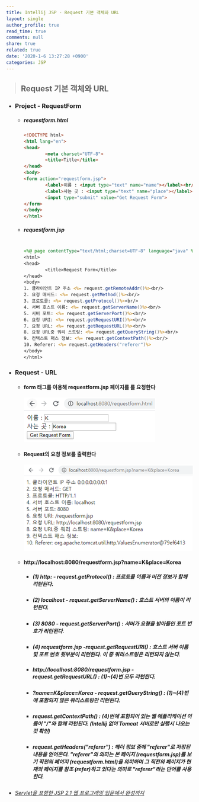 ```yaml
---
title: Intellij JSP - Request 기본 객체와 URL
layout: single
author_profile: true
read_time: true
comments: null
share: true
related: true
date: '2020-1-6 13:27:28 +0900'
categories: JSP
---
```


> ## Request 기본 객체와 URL

* ### Project - RequestForm
	* ##### requestform.html
		```html
		<!DOCTYPE html>
		<html lang="en">
		<head>
				<meta charset="UTF-8">
				<title>Title</title>
		</head>
		<body>
		<form action="requestform.jsp">
				<label>이름 : <input type="text" name="name"></label><br/>
				<label>사는 곳 : <input type="text" name="place"></label>
				<input type="submit" value="Get Request Form">
		</form>
		</body>
		</html>
		```
		
	* ##### requestform.jsp
		```jsp
		
		<%@ page contentType="text/html;charset=UTF-8" language="java" %>
		<html>
		<head>
				<title>Request Form</title>
		</head>
		<body>
		1. 클라이언트 IP 주소 <%= request.getRemoteAddr()%><br/>
		2. 요청 매서드: <%= request.getMethod()%><br/>
		3. 프로토콜: <%= request.getProtocol()%><br/>
		4. 서버 호스트 이름: <%= request.getServerName()%><br/>
		5. 서버 포트: <%= request.getServerPort()%><br/>
		6. 요청 URI: <%= request.getRequestURI()%><br/>
		7. 요청 URL: <%= request.getRequestURL()%><br/>
		8. 요청 URL중 쿼리 스트링: <%= request.getQueryString()%><br/>
		9. 컨텍스트 패스 정보: <%= request.getContextPath()%><br/>
		10. Referer: <%= request.getHeaders("referer")%>
		</body>
		</html>
		```


* ### Request - URL
	* #### form 태그를 이용해 requestform.jsp 페이지를 를 요청한다
		![](/assets/img/jsp/request_url1.png)
			
	* #### Request의 요청 정보를 출력한다
		![](/assets/img/jsp/request_url2.png)
				
	* #### http://localhost:8080/requestform.jsp?name=K&place=Korea
				
		* ##### (1) http: - request.getProtocol() : 프로토콜 이름과 버전 정보가 함께 리턴된다.
		* ##### (2) localhost - request.getServerName() : 호스트 서버의 이름이 리턴된다.
		* ##### (3) 8080 - request.getServerPort() : 서버가 요쳥을 받아들인 포트 번호가 리턴된다.
		* ##### (4) requestform.jsp -request.getRequestURI() : 호스트 서버 이름 및 포트 번호 뒷부분이 리턴된다. 이 중 쿼리스트링은 리턴되지 않는다.
		* ##### http://localhost:8080/requestform.jsp - request.getRequestURL() : (1)~(4)번 모두 리턴한다.
		* ##### ?name=K&place=Korea - request.getQueryString() : (1)~(4)번에 포함되지 않은 쿼리스트링만 리턴된다.
		* ##### request.getContextPath() : (4)번에 포힘되어 있는 웹 애플리케이션 이름이 "/"와 함께 리턴된다. (Intellij 없이 Tomcat 서버로만 실행시 나오는것 확인)
		* ##### request.getHeaders("referer") : 헤더 정보 중에 "referer"로 저장된 내용을 얻어온다. "referer"의 의미는 본 페이지 (requestform.jsp)를 보기 직전의 페이지 (requestform.html)을 의미하며 그 직전의 페이지가 현재의 페이지를 참조 (refer)하고 있다는 의미로 "referer"라는 단어를 사용한다.


* ###### [Servlet을 포함한 JSP 2.1 웹 프로그래밍 입문에서 완성까지 ]

[Servlet을 포함한 JSP 2.1 웹 프로그래밍 입문에서 완성까지 ]: https://book.naver.com/bookdb/book_detail.nhn?bid=6468787